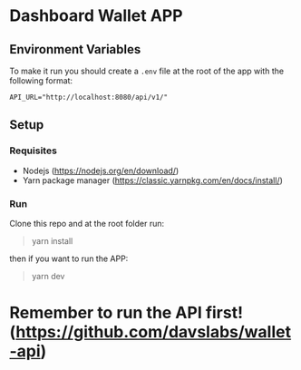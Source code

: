 # Dashboard Wallet APP

## Environment Variables
To make it run you should create a `.env` file at the root of the app with the following format:

```
API_URL="http://localhost:8080/api/v1/"
```

## Setup

### Requisites
- Nodejs (https://nodejs.org/en/download/)
- Yarn package manager (https://classic.yarnpkg.com/en/docs/install/)

### Run
Clone this repo and at the root folder run:
> yarn install

then if you want to run the APP:
> yarn dev 

# Remember to run the API first! (https://github.com/davslabs/wallet-api)
